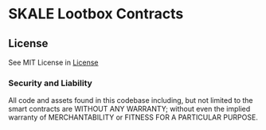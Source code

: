 # SKALE Lootbox Contracts

## License
See MIT License in [License](./License)

### Security and Liability
All code and assets found in this codebase including, but not limited to the smart contracts are WITHOUT ANY WARRANTY; without even the implied warranty of MERCHANTABILITY or FITNESS FOR A PARTICULAR PURPOSE.